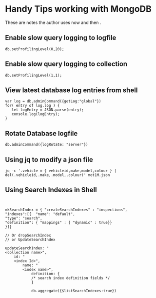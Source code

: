 # Handy Tips working with MongoDB

These are notes the author uses now and then .

## Enable slow query logging to logfile

`db.setProfilingLevel(0,20); `

## Enable slow query logging to collection

`db.setProfilingLevel(1,1);`

## View latest database log entries from shell

```
var log = db.adminCommand({getLog:"global"})
for( entry of log.log ) {
   let logEntry = JSON.parse(entry);
   console.log(logEntry);
}
```

## Rotate Database logfile

```
db.adminCommand({logRotate: "server"})
```

## Using jq to modify a json file

```angular2html
jq -c '.vehicle = { vehicleid,make,model,colour } | del(.vehicleid,.make,.model,.colour)' mot1M.json 
```

## Using Search Indexes in Shell

```angular2html


mkSearchIndex = { "createSearchIndexes" : "inspections",
"indexes":[{  "name": "default",
"type": "search",
"definition": { "mappings" : { "dynamic" : true}}
}]}

// Or dropSearchIndex
// or UpdateSearchIndex

updateSearchIndex: "
<collection name>",
    id: "
    <index Id>",
        name: "
        <index name>",
            definition: {
            /* search index definition fields */
            }

            db.aggregate({$listSearchIndexes:true})

```